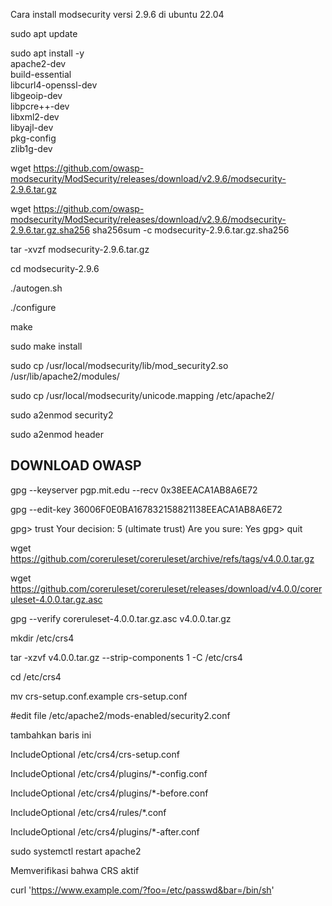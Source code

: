 Cara install modsecurity versi 2.9.6 di ubuntu 22.04

sudo apt update

sudo apt install -y \
    apache2-dev \
    build-essential \
    libcurl4-openssl-dev \
    libgeoip-dev \
    libpcre++-dev \
    libxml2-dev \
    libyajl-dev \
    pkg-config \
    zlib1g-dev
    
wget https://github.com/owasp-modsecurity/ModSecurity/releases/download/v2.9.6/modsecurity-2.9.6.tar.gz

wget https://github.com/owasp-modsecurity/ModSecurity/releases/download/v2.9.6/modsecurity-2.9.6.tar.gz.sha256
sha256sum -c modsecurity-2.9.6.tar.gz.sha256

tar -xvzf modsecurity-2.9.6.tar.gz

cd modsecurity-2.9.6


./autogen.sh 

./configure

make

sudo make install

sudo cp /usr/local/modsecurity/lib/mod_security2.so /usr/lib/apache2/modules/

sudo cp /usr/local/modsecurity/unicode.mapping /etc/apache2/

sudo a2enmod security2

sudo a2enmod header

## DOWNLOAD OWASP 
gpg --keyserver pgp.mit.edu --recv 0x38EEACA1AB8A6E72

gpg --edit-key 36006F0E0BA167832158821138EEACA1AB8A6E72

gpg> trust
Your decision: 5 (ultimate trust)
Are you sure: Yes
gpg> quit

wget https://github.com/coreruleset/coreruleset/archive/refs/tags/v4.0.0.tar.gz

wget https://github.com/coreruleset/coreruleset/releases/download/v4.0.0/coreruleset-4.0.0.tar.gz.asc

gpg --verify coreruleset-4.0.0.tar.gz.asc v4.0.0.tar.gz

mkdir /etc/crs4

tar -xzvf v4.0.0.tar.gz --strip-components 1 -C /etc/crs4

cd /etc/crs4

mv crs-setup.conf.example crs-setup.conf

#edit file /etc/apache2/mods-enabled/security2.conf

tambahkan baris ini 

IncludeOptional /etc/crs4/crs-setup.conf

IncludeOptional /etc/crs4/plugins/*-config.conf

IncludeOptional /etc/crs4/plugins/*-before.conf

IncludeOptional /etc/crs4/rules/*.conf

IncludeOptional /etc/crs4/plugins/*-after.conf

sudo systemctl restart apache2


Memverifikasi bahwa CRS aktif

curl 'https://www.example.com/?foo=/etc/passwd&bar=/bin/sh'
